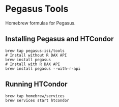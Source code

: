 # Pegasus Tools

Homebrew formulas for Pegasus.

## Installing Pegasus and HTCondor

```
brew tap pegasus-isi/tools
# Install without R DAX API
brew install pegasus
# Install with R DAX API
brew install pegasus --with-r-api
```

## Running HTCondor

```
brew tap homebrew/services
brew services start htcondor
```


